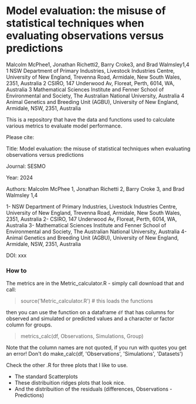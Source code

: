 # Model evaluation: the misuse of statistical techniques when evaluating observations versus predictions

Malcolm McPhee1, Jonathan Richetti2, Barry Croke3, and Brad Walmsley1,4
1 NSW Department of Primary Industries, Livestock Industries Centre, University of New England, Trevenna Road, Armidale, New South Wales, 2351, Australia
2 CSIRO, 147 Underwood Av, Floreat, Perth, 6014, WA, Australia
3 Mathematical Sciences Institute and Fenner School of Environmental and Society, The Australian National University, Australia
4 Animal Genetics and Breeding Unit (AGBU), University of New England, Armidale, NSW, 2351, Australia


This is a repository that have the data and functions used to calculate various metrics to evaluate model performance.

Please cite: 

Title: Model evaluation: the misuse of statistical techniques when evaluating observations versus predictions

Journal: SESMO

Year: 2024

Authors: Malcolm McPhee 1, Jonathan Richetti 2, Barry Croke 3, and Brad Walmsley 1,4


1- NSW Department of Primary Industries, Livestock Industries Centre, University of New England, Trevenna Road, Armidale, New South Wales, 2351, Australia
2- CSIRO, 147 Underwood Av, Floreat, Perth, 6014, WA, Australia
3- Mathematical Sciences Institute and Fenner School of Environmental and Society, The Australian National University, Australia
4- Animal Genetics and Breeding Unit (AGBU), University of New England, Armidale, NSW, 2351, Australia

DOI: xxx

### How to
The metrics are in the Metric_calculator.R - simply call download that and call:
 > source('Metric_calculator.R') # this loads the functions

then you can use the function on a dataframe `df` that has columns for observed and simulated or predicted values and a character or factor column for groups.

 > metrics_calc(df, Observations, Simulations, Group)

Note that the column names are not quoted, if you run with quotes you get an error! Don't do make_calc(df, 'Observations', 'Simulations', 'Datasets')

Check the other .R for three plots that I like to use.

- The standard Scatterplots
- These distribuition ridges plots that look nice.
- And the distribuition of the residuals (differences, Observations - Predictions)
